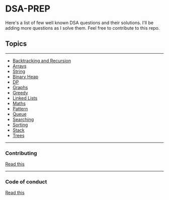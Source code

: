 # **DSA-PREP**

Here's a list of few well known DSA questions and their solutions. I'll be adding more questions as I solve them. Feel free to contribute to this repo.

## **Topics**
---
* <a href="https://github.com/Nexengineer/DSA-PREP/tree/master/BacktrackingRecursion">Backtracking and Recursion</a>
* <a href="https://github.com/Nexengineer/DSA-PREP/tree/master/Basic/Arrays">Arrays</a>
* <a href="https://github.com/Nexengineer/DSA-PREP/tree/master/Basic/Strings">String</a>
* <a href="https://github.com/Nexengineer/DSA-PREP/tree/master/BinaryHeap">Binary Heap</a>
* <a href="https://github.com/Nexengineer/DSA-PREP/tree/master/DP">DP</a>
* <a href="https://github.com/Nexengineer/DSA-PREP/tree/master/Graphs/Problems">Graphs</a>
* <a href="https://github.com/Nexengineer/DSA-PREP/tree/master/Greedy">Greedy</a>
* <a href="https://github.com/Nexengineer/DSA-PREP/tree/master/LinkedList">Linked Lists</a>
* <a href="https://github.com/Nexengineer/DSA-PREP/tree/master/Maths">Maths</a>
* <a href="https://github.com/Nexengineer/DSA-PREP/tree/master/Patterns">Pattern</a>
* <a href="https://github.com/Nexengineer/DSA-PREP/tree/master/Queue">Queue</a>
* <a href="https://github.com/Nexengineer/DSA-PREP/tree/master/Search/Problems">Searching</a>
* <a href="https://github.com/Nexengineer/DSA-PREP/tree/master/Sort">Sorting</a>
* <a href="https://github.com/Nexengineer/DSA-PREP/tree/master/Stack">Stack</a>
* <a href="https://github.com/Nexengineer/DSA-PREP/tree/master/Tree">Trees</a>

---
### **Contributing**
[Read this](contribution.md)

---
### **Code of conduct**
[Read this](code_of_conduct.md)

